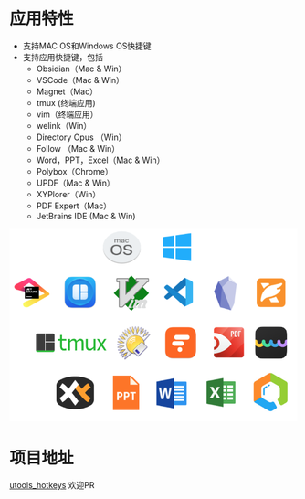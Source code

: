 # 应用特性
- 支持MAC OS和Windows OS快捷键
- 支持应用快捷键，包括
  - Obsidian（Mac & Win）
  - VSCode（Mac & Win）
  - Magnet（Mac）
  - tmux (终端应用)
  - vim（终端应用）
  - welink（Win）
  - Directory Opus （Win）
  - Follow （Mac & Win）
  - Word，PPT，Excel（Mac & Win）
  - Polybox（Chrome）
  - UPDF（Mac & Win）
  - XYPlorer（Win）
  - PDF Expert（Mac）
  - JetBrains IDE (Mac & Win)

![](https://github.com/zhougy0717/utools_hotkeys/blob/main/icons/supported%20apps.png)
# 项目地址
[utools_hotkeys](https://github.com/zhougy0717/utools_hotkeys)
欢迎PR